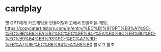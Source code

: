 # cardplay
챗 GPT에게 카드게임을 만들어달라고해서 만들어본 게임.
https://cozycatart.tistory.com/m/entry/%EC%B1%97GPT%EB%A1%9C-%EC%9B%B9%EA%B2%8C%EC%9E%84-%EA%B0%9C%EB%B0%9C-%EC%B9%B4%EB%93%9C-%EC%A7%9D-%EB%A7%9E%EC%B6%94%EA%B8%B0
블로그 참조
